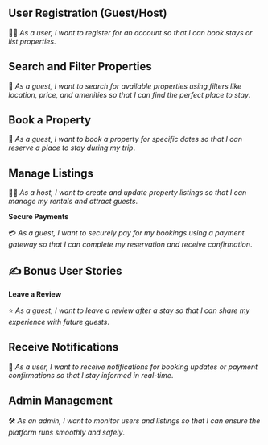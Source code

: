 ## User Registration (Guest/Host)

🧑‍💻 *As a user, I want to register for an account so that I can book stays or list properties*.

## Search and Filter Properties

🧳 *As a guest, I want to search for available properties using filters like location, price, and amenities so that I can find the perfect place to stay*.

## Book a Property

🏡 *As a guest, I want to book a property for specific dates so that I can reserve a place to stay during my trip*.

## Manage Listings

🧑‍🌾 *As a host, I want to create and update property listings so that I can manage my rentals and attract guests*.

**Secure Payments**

💳 *As a guest, I want to securely pay for my bookings using a payment gateway so that I can complete my reservation and receive confirmation*.

## ✍️ Bonus User Stories 
**Leave a Review**

⭐ *As a guest, I want to leave a review after a stay so that I can share my experience with future guests*.

## Receive Notifications

🔔 *As a user, I want to receive notifications for booking updates or payment confirmations so that I stay informed in real-time*.

## Admin Management

🛠️ *As an admin, I want to monitor users and listings so that I can ensure the platform runs smoothly and safely*.